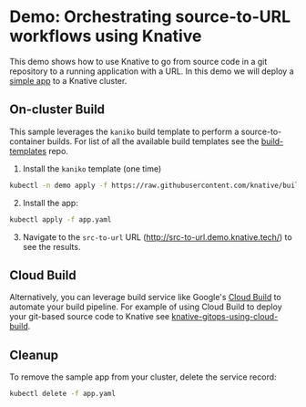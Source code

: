 # Demo: Orchestrating source-to-URL workflows using Knative

This demo shows how to use Knative to go from source code in a git repository to a
running application with a URL. In this demo we will deploy a [simple app](https://github.com/mchmarny/simple-app)
to a Knative cluster.

## On-cluster Build

This sample leverages the `kaniko` build template to perform a source-to-container builds. For list of all the available build templates see the [build-templates](https://github.com/knative/build-templates) repo.

1. Install the `kaniko` template (one time)

```bash
kubectl -n demo apply -f https://raw.githubusercontent.com/knative/build-templates/master/kaniko/kaniko.yaml
```

2. Install the app:

```bash
kubectl apply -f app.yaml
```

3. Navigate to the `src-to-url` URL (http://src-to-url.demo.knative.tech/) to see the results.

## Cloud Build

Alternatively, you can leverage build service like Google's [Cloud Build](https://cloud.google.com/cloud-build/) to automate your build pipeline. For example of using Cloud Build to deploy your git-based source code to Knative see
[knative-gitops-using-cloud-build](https://github.com/mchmarny/knative-gitops-using-cloud-build).

## Cleanup

To remove the sample app from your cluster, delete the service record:

```bash
kubectl delete -f app.yaml
```

